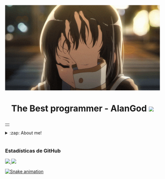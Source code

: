 ㅤㅤㅤㅤㅤㅤㅤㅤㅤㅤㅤㅤ![AlanCruz10](IMG/anime.gif)

<h1 align="center">The Best programmer - AlanGod <img src="IMG/saludo.jpg" width="30px"></h1>

<table align="right">
<tr>
<td>


</td>
</tr>
</table>

<details>
  <summary>:zap: About me!</summary>

###  💻 I am a software development student💻!!
- 🧐 ¡I learn fast!
- 😈 I want to be programmer backend!!!!
- 😏 I am 20 years
- 🇲🇽 I am from mexico
</details>

<br />


<h3 align="left">Estadísticas de GitHub</h3>

<div>
  <a href="https://github.com/AlanCruz10">
  <img height="180em" src="https://github-readme-stats.vercel.app/api?username=AlanCruz10&show_icons=true&theme=radical&include_all_commits=true&count_private=true"/>
  <img height="180em" src="https://github-readme-stats.vercel.app/api/top-langs/?username=AlanCruz10&layout=compact&langs_count=7&theme=radical"/>
</div>

![Snake animation](https://github.com/AlanCruz10/AlanCruz10/blob/output/github-contribution-grid-snake.svg)


